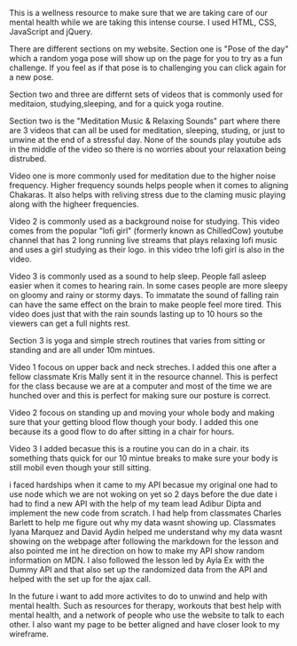 This is a wellness resource to make sure that we are taking care of our mental health while we are taking this intense course. 
I used HTML, CSS, JavaScript and jQuery.



There are different sections on my website. Section one is "Pose of the day" which a random yoga pose will show up on the page for you to try as a fun challenge. If you feel as if that pose is to challenging you can click again for a new  pose.

Section two and three are differnt sets of videos that is commonly used for meditaion, studying,sleeping, and for a quick yoga routine. 

Section two is the "Meditation Music & Relaxing Sounds" part where there are 3 videos that can all be used for meditation, sleeping, studing, or just to unwine at the end of a stressful day. None of the sounds play youtube ads in the middle of the video so there is no worries about your relaxation being distrubed. 

Video one is more commonly used for meditation due to the higher noise frequency. Higher frequency sounds helps people when it comes to aligning Chakaras. It also helps with reliving stress due to the claming music playing along with the higheer frequencies.

Video 2 is commonly used as a background noise for studying. This video comes from the popular "lofi girl" (formerly known as ChilledCow) youtube channel that has 2 long running live streams that plays relaxing lofi music and uses a girl studying as their logo. in this video trhe lofi girl is also in the video.

Video 3 is commonly used as a sound to help sleep. People fall asleep easier when it comes to hearing rain. In some cases people are more sleepy on gloomy and rainy or stormy days. To immatate the sound of falling rain can have the same effect on the brain to make people feel more tired. This video does just that with the rain sounds lasting up to 10 hours so the viewers can get a full nights rest.


Section 3 is yoga and simple strech routines that varies from sitting or standing and are all under 10m mintues. 

Video 1 focous on upper back and neck streches. I added this one after a fellow classmate Kris Mally sent it in the resource channel. This is perfect for the class because we are at a computer and most of the time we are hunched over and this is perfect for making sure our posture is correct.

Video 2 focous on standing up and moving your whole body and making sure that your getting blood flow though your body. I added this one because its a good flow to do after sitting in a chair for hours.

Video 3 I added becasue this is a routine you can do in a chair. its something thats quick for our 10 mintue breaks to make sure your body is still mobil even though your still sitting.


i faced hardships when it came to my API becasue my original one had to use node which we are not woking on yet so 2 days before the due date i had to find a new API with the help of my team lead Adibur Dipta and implement the new code from scratch. I had help from classmates Charles Barlett to help me figure out why my data wasnt showing up. Classmates Iyana Marquez and David Aydin helped me understand why my data wasnt showing on the webpage after following the markdown for the lesson and also pointed me int he direction on how to make my API show random information on MDN. I also followed the lesson led by Ayla Ex with the Dummy API and that also set up the randomized data from the API and helped with the set up for the ajax call.


   In the future i want to add more activites to do to unwind and help with mental health. Such as resources for therapy, workouts that best help with mental health, and a network of people who use the website to talk to each other. I also want my page to be better aligned and have closer look to my wireframe. 
